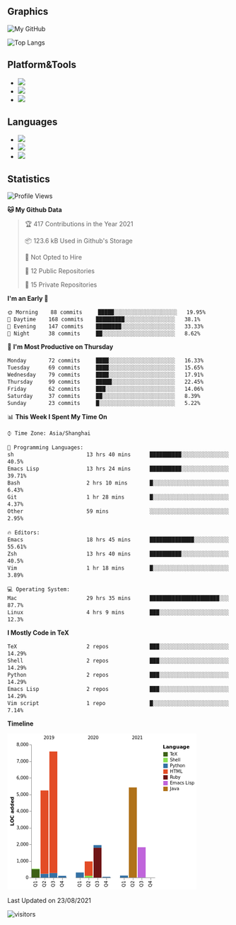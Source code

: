 ## Graphics

![My GitHub](https://github-readme-stats.vercel.app/api?username=SteamedFish&count_private=true&show_icons=true&theme=buefy&include_all_commits=false)

![Top Langs](https://github-readme-stats.vercel.app/api/top-langs/?username=SteamedFish&theme=buefy&hide=ruby&count_private=true&show_icons=true&layout=compact)

## Platform&Tools

* [![](https://img.shields.io/badge/ArchLinux--purple?style=flat-square&logo=ArchLinux)](https://www.archlinux.org/)
* [![](https://img.shields.io/badge/Gentoo-testing-purple?style=flat-square&logo=Gentoo)](https://www.gentoo.org/)
* [![](https://img.shields.io/badge/Doom%20Emacs-28-blue?style=flat-square&logo=Gnu%20emacs&logoColor=white)](https://www.gnu.org/software/emacs/)

## Languages

* [![](https://img.shields.io/badge/-Python-3776AB?style=flat-square&logo=python&logoColor=white)](https://www.python.org/)
* [![](https://img.shields.io/badge/-Bash-00ADD8?style=flat-square&logo=Gnu-bash&logoColor=white)](https://www.gnu.org/software/bash/)
* [![](https://img.shields.io/badge/-Go-00ADD8?style=flat-square&logo=go&logoColor=white)](https://golang.org/)

## Statistics

<!--START_SECTION:waka-->
![Profile Views](http://img.shields.io/badge/Profile%20Views-7-blue)

**🐱 My Github Data** 

> 🏆 417 Contributions in the Year 2021
 > 
> 📦 123.6 kB Used in Github's Storage 
 > 
> 🚫 Not Opted to Hire
 > 
> 📜 12 Public Repositories 
 > 
> 🔑 15 Private Repositories  
 > 
**I'm an Early 🐤** 

```text
🌞 Morning    88 commits     █████░░░░░░░░░░░░░░░░░░░░   19.95% 
🌆 Daytime    168 commits    █████████░░░░░░░░░░░░░░░░   38.1% 
🌃 Evening    147 commits    ████████░░░░░░░░░░░░░░░░░   33.33% 
🌙 Night      38 commits     ██░░░░░░░░░░░░░░░░░░░░░░░   8.62%

```
📅 **I'm Most Productive on Thursday** 

```text
Monday       72 commits     ████░░░░░░░░░░░░░░░░░░░░░   16.33% 
Tuesday      69 commits     ████░░░░░░░░░░░░░░░░░░░░░   15.65% 
Wednesday    79 commits     ████░░░░░░░░░░░░░░░░░░░░░   17.91% 
Thursday     99 commits     █████░░░░░░░░░░░░░░░░░░░░   22.45% 
Friday       62 commits     ███░░░░░░░░░░░░░░░░░░░░░░   14.06% 
Saturday     37 commits     ██░░░░░░░░░░░░░░░░░░░░░░░   8.39% 
Sunday       23 commits     █░░░░░░░░░░░░░░░░░░░░░░░░   5.22%

```


📊 **This Week I Spent My Time On** 

```text
⌚︎ Time Zone: Asia/Shanghai

💬 Programming Languages: 
sh                       13 hrs 40 mins      ██████████░░░░░░░░░░░░░░░   40.5% 
Emacs Lisp               13 hrs 24 mins      ██████████░░░░░░░░░░░░░░░   39.71% 
Bash                     2 hrs 10 mins       █░░░░░░░░░░░░░░░░░░░░░░░░   6.43% 
Git                      1 hr 28 mins        █░░░░░░░░░░░░░░░░░░░░░░░░   4.37% 
Other                    59 mins             ░░░░░░░░░░░░░░░░░░░░░░░░░   2.95%

🔥 Editors: 
Emacs                    18 hrs 45 mins      ██████████████░░░░░░░░░░░   55.61% 
Zsh                      13 hrs 40 mins      ██████████░░░░░░░░░░░░░░░   40.5% 
Vim                      1 hr 18 mins        █░░░░░░░░░░░░░░░░░░░░░░░░   3.89%

💻 Operating System: 
Mac                      29 hrs 35 mins      ██████████████████████░░░   87.7% 
Linux                    4 hrs 9 mins        ███░░░░░░░░░░░░░░░░░░░░░░   12.3%

```

**I Mostly Code in TeX** 

```text
TeX                      2 repos             ███░░░░░░░░░░░░░░░░░░░░░░   14.29% 
Shell                    2 repos             ███░░░░░░░░░░░░░░░░░░░░░░   14.29% 
Python                   2 repos             ███░░░░░░░░░░░░░░░░░░░░░░   14.29% 
Emacs Lisp               2 repos             ███░░░░░░░░░░░░░░░░░░░░░░   14.29% 
Vim script               1 repo              █░░░░░░░░░░░░░░░░░░░░░░░░   7.14%

```


**Timeline**

![Chart not found](https://raw.githubusercontent.com/SteamedFish/SteamedFish/master/charts/bar_graph.png) 


 Last Updated on 23/08/2021
<!--END_SECTION:waka-->

![visitors](https://visitor-badge.laobi.icu/badge?page_id=SteamedFish.SteamedFish)
